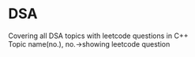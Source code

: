 # DSA<br>
Covering all DSA topics with leetcode questions in C++<br>
Topic name(no.), no.->showing leetcode question
